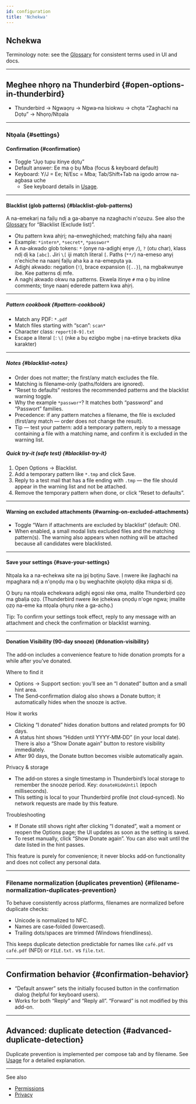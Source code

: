 ```yaml
---
id: configuration
title: 'Nchekwa'
---
```


## Nchekwa

Terminology note: see the [Glossary](glossary) for consistent terms used in UI and docs.

---

## Meghee nhọrọ na Thunderbird {#open-options-in-thunderbird}

- Thunderbird → Ngwaọrụ → Ngwa‑na Isiokwu → chọta “Zaghachi na Dọtụ” → Nhọrọ/Ntọala

---

### Ntọala {#settings}

#### Confirmation {#confirmation}

- Toggle “Jụọ tupu itinye dọtụ”
- Default answer: Ee ma ọ bụ Mba (focus & keyboard default)
- Keyboard: Y/J = Ee; N/Esc = Mba; Tab/Shift+Tab na igodo arrow na-agbasa uche
  - See keyboard details in [Usage](usage#keyboard-shortcuts).

---

#### Blacklist (glob patterns) {#blacklist-glob-patterns}

A na-emekarị na faịlụ ndị a ga-abanye na nzaghachi n'ozuzu. See also the [Glossary](glossary) for “Blacklist (Exclude list)”.

- Otu pattern kwa ahịrị; na-enweghịiched; matching faịlụ aha naanị
- Example: `*intern*`, `*secret*`, `*passwor*`
- A na-akwado glob tokens: `*` (onye na-adịghị enye `/`), `?` (otu char), klass ndị dị ka `[abc]`. Jiri `\[` iji match literal `[`. Paths (`**/`) na-emeso anyị n'echiche na naanị faịlụ aha ka a na-emepụta ya.
- Adịghị akwado: negation (`!`), brace expansion (`{..}`), na mgbakwunye ibe. Kee patterns dị mfe.
- A naghị akwado okwu na patterns. Ekwela itinye `#` ma ọ bụ inline comments; tinye naanị ederede pattern kwa ahịrị.

---

##### Pattern cookbook {#pattern-cookbook}

- Match any PDF: `*.pdf`
- Match files starting with “scan”: `scan*`
- Character class: `report[0-9].txt`
- Escape a literal `[`: `\[` (nke a bụ ezigbo mgbe ị na-etinye brackets dịka karakter)

---

##### Notes {#blacklist-notes}

- Order does not matter; the first/any match excludes the file.
- Matching is filename‑only (paths/folders are ignored).
- “Reset to defaults” restores the recommended patterns and the blacklist warning toggle.
- Why the example `*passwor*`? It matches both “password” and “Passwort” families.
- Precedence: if any pattern matches a filename, the file is excluded (first/any match — order does not change the result).
- Tip — test your pattern: add a temporary pattern, reply to a message containing a file with a matching name, and confirm it is excluded in the warning list.

##### Quick try‑it (safe test) {#blacklist-try-it}

1. Open Options → Blacklist.
2. Add a temporary pattern like `*.tmp` and click Save.
3. Reply to a test mail that has a file ending with `.tmp` — the file should appear in the warning list and not be attached.
4. Remove the temporary pattern when done, or click “Reset to defaults”.

---

#### Warning on excluded attachments {#warning-on-excluded-attachments}

- Toggle “Warn if attachments are excluded by blacklist” (default: ON).
- When enabled, a small modal lists excluded files and the matching pattern(s). The
  warning also appears when nothing will be attached because all candidates were
  blacklisted.

---

#### Save your settings {#save-your-settings}

Ntọala ka a na-echekwa site na ịpị bọtịnụ Save. Ị nwere ike ịlaghachi na mpaghara ndị a n'ọnọdụ ma ọ bụ weghachite ọkọlọtọ dịka mkpa si dị.

Ọ bụrụ na ntọala echekwara adịghị egosi nke ọma, malite Thunderbird ọzọ ma gbalịa ọzọ. (Thunderbird nwere ike ịchekwa ọnọdụ n'oge ngwa; ịmalite ọzọ na-eme ka ntọala ọhụrụ nke a ga-achọ.)

Tip: To confirm your settings took effect, reply to any message with an attachment and check the confirmation or blacklist warning.

---

#### Donation Visibility (90‑day snooze) {#donation-visibility}

The add‑on includes a convenience feature to hide donation prompts for a while after you’ve donated.

Where to find it

- Options → Support section: you’ll see an “I donated” button and a small hint area.
- The Send‑confirmation dialog also shows a Donate button; it automatically hides when the snooze is active.

How it works

- Clicking “I donated” hides donation buttons and related prompts for 90 days.
- A status hint shows “Hidden until YYYY‑MM‑DD” (in your local date). There is also a “Show Donate again” button to restore visibility immediately.
- After 90 days, the Donate button becomes visible automatically again.

Privacy & storage

- The add‑on stores a single timestamp in Thunderbird’s local storage to remember the snooze period. Key: `donateHideUntil` (epoch milliseconds).
- This setting is local to your Thunderbird profile (not cloud‑synced). No network requests are made by this feature.

Troubleshooting

- If Donate still shows right after clicking “I donated”, wait a moment or reopen the Options page; the UI updates as soon as the setting is saved.
- To reset manually, click “Show Donate again”. You can also wait until the date listed in the hint passes.

This feature is purely for convenience; it never blocks add‑on functionality and does not collect any personal data.

---

### Filename normalization (duplicates prevention) {#filename-normalization-duplicates-prevention}

To behave consistently across platforms, filenames are normalized before duplicate checks:

- Unicode is normalized to NFC.
- Names are case‑folded (lowercased).
- Trailing dots/spaces are trimmed (Windows friendliness).

This keeps duplicate detection predictable for names like `café.pdf` vs `café.pdf` (NFD) or `FILE.txt.` vs `file.txt`.

---

## Confirmation behavior {#confirmation-behavior}

- “Default answer” sets the initially focused button in the confirmation dialog (helpful for keyboard users).
- Works for both “Reply” and “Reply all”. “Forward” is not modified by this add-on.

---

## Advanced: duplicate detection {#advanced-duplicate-detection}

Duplicate prevention is implemented per compose tab and by filename. See [Usage](usage#behavior-details) for a detailed explanation.

---

See also

- [Permissions](permissions)
- [Privacy](privacy)
